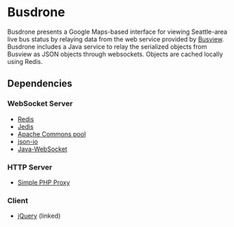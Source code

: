 # Busdrone
Busdrone presents a Google Maps-based interface for viewing Seattle-area
live bus status by relaying data from the web service provided by
[Busview](http://www.its.washington.edu/projects/busview_overview.html).
Busdrone includes a Java service to relay the serialized objects from Busview
as JSON objects through websockets. Objects are cached locally using Redis.

## Dependencies
### WebSocket Server
* [Redis](http://redis.io)
* [Jedis](https://github.com/xetorthio/jedis/)
 * [Apache Commons pool](http://commons.apache.org/proper/commons-pool/download_pool.cgi)
* [json-io](http://code.google.com/p/json-io/)
* [Java-WebSocket](https://github.com/TooTallNate/Java-WebSocket/)

### HTTP Server
* [Simple PHP Proxy](https://github.com/cowboy/php-simple-proxy/)

### Client
* [jQuery](http://jquery.com/) (linked)